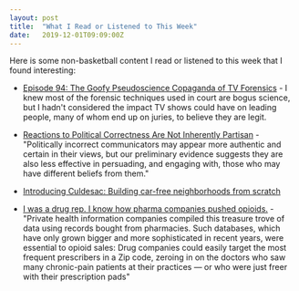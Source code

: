 ```yaml
---
layout: post
title:  "What I Read or Listened to This Week"
date:   2019-12-01T09:09:00Z
---
```

Here is some non-basketball content I read or listened to this week that I found interesting:


* [Episode 94: The Goofy Pseudoscience Copaganda of TV Forensics](https://citationsneeded.libsyn.com/episode-94-the-goofy-pseudoscience-copaganda-of-tv-forensics) - I knew most of the forensic techniques used in court are bogus science, but I hadn't considered the impact TV shows could have on leading people, many of whom end up on juries, to believe they are legit.

* [Reactions to Political Correctness Are Not Inherently Partisan](https://behavioralscientist.org/reactions-to-political-correctness-are-not-inherently-partisan/) - "Politically incorrect communicators may appear more authentic and certain in their views, but our preliminary evidence suggests they are also less effective in persuading, and engaging with, those who may have different beliefs from them."

* [Introducing Culdesac: Building car-free neighborhoods from scratch](https://medium.com/culdesac/introducing-culdesac-3fbfe7c4219c)

* [I was a drug rep. I know how pharma companies pushed opioids.](https://www.washingtonpost.com/outlook/i-was-a-drug-rep-i-know-how-pharma-companies-pushed-opioids/2019/11/25/82b1da88-beb9-11e9-9b73-fd3c65ef8f9c_story.html) - "Private health information companies compiled this treasure trove of data using records bought from pharmacies. Such databases, which have only grown bigger and more sophisticated in recent years, were essential to opioid sales: Drug companies could easily target the most frequent prescribers in a Zip code, zeroing in on the doctors who saw many chronic-pain patients at their practices — or who were just freer with their prescription pads"
